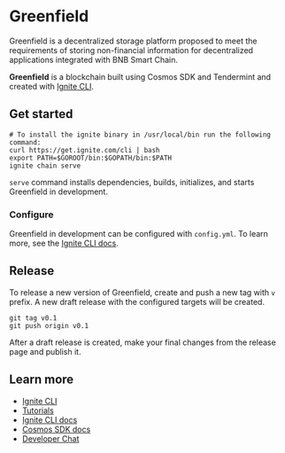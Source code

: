 # Greenfield
Greenfield is a decentralized storage platform proposed to meet the requirements of storing non-financial information for 
decentralized applications integrated with BNB Smart Chain.

**Greenfield** is a blockchain built using Cosmos SDK and Tendermint and created with [Ignite CLI](https://ignite.com/cli).

## Get started

```
# To install the ignite binary in /usr/local/bin run the following command:
curl https://get.ignite.com/cli | bash
export PATH=$GOROOT/bin:$GOPATH/bin:$PATH
ignite chain serve
```

`serve` command installs dependencies, builds, initializes, and starts Greenfield in development.

### Configure

Greenfield in development can be configured with `config.yml`. To learn more, see the [Ignite CLI docs](https://docs.ignite.com).

## Release
To release a new version of Greenfield, create and push a new tag with `v` prefix. A new draft release with the configured targets will be created.

```
git tag v0.1
git push origin v0.1
```

After a draft release is created, make your final changes from the release page and publish it.

## Learn more

- [Ignite CLI](https://ignite.com/cli)
- [Tutorials](https://docs.ignite.com/guide)
- [Ignite CLI docs](https://docs.ignite.com)
- [Cosmos SDK docs](https://docs.cosmos.network)
- [Developer Chat](https://discord.gg/ignite)
